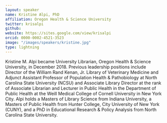```yaml
---
layout: speaker
name: Kristine Alpi, PhD
affiliation: Oregon Health & Science University
twitter: krisalpi
github: 
website: https://sites.google.com/view/krisalpi
orcid: 0000-0002-4521-3523
image: "/images/speakers/kristine.jpg"
type: lightning
---
```


Kristine M. Alpi became University Librarian, Oregon Health & Science University, in December 2018. Previous leadership positions 
include Director of the William Rand Kenan, Jr. Library of Veterinary Medicine and Adjunct Assistant Professor of Population Health & 
Pathobiology at North Carolina State University (NCSU) and Associate Library Director at the rank of Associate Librarian and Lecturer in 
Public Health in the Department of Public Health at the Weill Medical College of Cornell University in New York City. Alpi holds a 
Masters of Library Science from Indiana University, a Masters of Public Health from Hunter College, City University of New York (CUNY), 
and a PhD in Educational Research & Policy Analysis from North Carolina State University.

 
